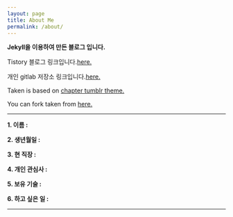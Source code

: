```yaml
---
layout: page
title: About Me
permalink: /about/
---
```


**Jekyll을 이용하여 만든 블로그 입니다.**

Tistory 블로그 링크입니다.[here.](http://realx1017.tistory.com)

개인 gitlab 저장소 링크입니다.[here.](http://175.207.12.188:7080/)

Taken is based on [chapter tumblr theme.](http://theme-chapter.tumblr.com/)

You can fork taken from [here.](https://github.com/vfalanis/taken)

---
**1. 이름 :** 

**2. 생년월일 :**

**3. 현 직장 :**

**4. 개인 관심사 :**

**5. 보유 기술 :**

**6. 하고 싶은 일 :** 


---

